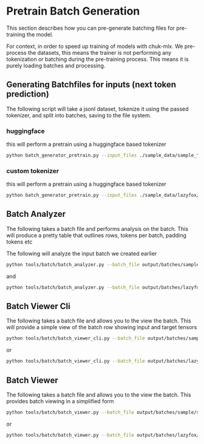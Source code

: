 # Pretrain Batch Generation
This section describes how you can pre-generate batching files for pre-training the model.

For context, in order to speed up training of models with chuk-mlx.  We pre-process the datasets, this means the trainer is not performing any tokenization or batching during the pre-training process.  This means it is purely loading batches and processing.

## Generating Batchfiles for inputs (next token prediction)
The following script will take a jsonl dataset, tokenize it using the passed tokenizer, and split into batches, saving to the file system.

### huggingface
this will perform a pretrain using a huggingface based tokenizer

```bash
python batch_generator_pretrain.py --input_files ./sample_data/sample_training_data_small.jsonl --tokenizer ibm-granite/granite-3b-code-instruct --output_directory ./output/batches/sample --file_prefix sample --max_sequence_length 8096 --batch_size 2 --regenerate_batches
```

### custom tokenizer
this will perform a pretrain using a huggingface based tokenizer

```bash
python batch_generator_pretrain.py --input_files ./sample_data/lazyfox/lazyfox_train.jsonl --tokenizer lazyfox --output_directory ./output/batches/lazyfox --file_prefix lazyfox --max_sequence_length 12 --batch_size 2 --regenerate_batches
```

## Batch Analyzer
The following takes a batch file and performs analysis on the batch.
This will produce a pretty table that outlines rows, tokens per batch, padding tokens etc

The following will analyze the input batch we created earlier

```bash
python tools/batch/batch_analyzer.py --batch_file output/batches/sample/sample_batch_0001.npz --tokenizer ibm-granite/granite-3b-code-instruct
```

and

```bash
python tools/batch/batch_analyzer.py --batch_file output/batches/lazyfox/lazyfox_batch_0001.npz --tokenizer lazyfox
```

## Batch Viewer Cli
The following takes a batch file and allows you to the view the batch.
This will provide a simple view of the batch row showing input and target tensors

```bash
python tools/batch/batch_viewer_cli.py --batch_file output/batches/sample/sample_batch_0001.npz --tokenizer ibm-granite/granite-3b-code-instruct
```

or

```bash
python tools/batch/batch_viewer_cli.py --batch_file output/batches/lazyfox/lazyfox_batch_0001.npz --tokenizer lazyfox
```


## Batch Viewer
The following takes a batch file and allows you to the view the batch.
This provides batch viewing in a simplified form

```bash
python tools/batch/batch_viewer.py --batch_file output/batches/sample/sample_batch_0001.npz --tokenizer ibm-granite/granite-3b-code-instruct
```

or

```bash
python tools/batch/batch_viewer.py --batch_file output/batches/lazyfox/lazyfox_batch_0001.npz --tokenizer lazyfox
```

